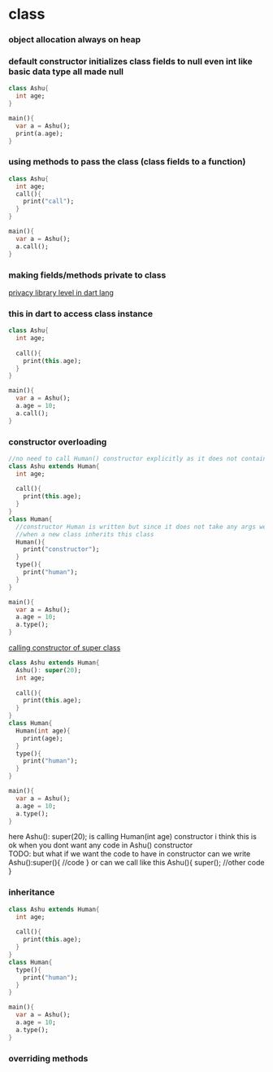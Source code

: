 # class

### object allocation always on heap

### default constructor initializes class fields to null even int like basic data type all made null

```dart
class Ashu{
  int age;
}

main(){
  var a = Ashu();
  print(a.age);
}
```

### using methods to pass the class (class fields to a function)

```dart
class Ashu{
  int age;
  call(){
    print("call");
  }
}

main(){
  var a = Ashu();
  a.call();
}
```

### making fields/methods private to class 
[privacy library level in dart lang](https://groups.google.com/a/dartlang.org/forum/#!topic/misc/WllRrg0zTd4)

### this in dart to access class instance

```dart
class Ashu{
  int age;
  
  call(){
    print(this.age);
  }
}

main(){
  var a = Ashu();
  a.age = 10;
  a.call();
}
```
### constructor overloading

```dart
//no need to call Human() constructor explicitly as it does not contain any args
class Ashu extends Human{
  int age;
  
  call(){
    print(this.age);
  }
}
class Human{
  //constructor Human is written but since it does not take any args we dont have to call this constructor explicitly 
  //when a new class inherits this class
  Human(){
    print("constructor");
  }
  type(){
    print("human");
  }
}

main(){
  var a = Ashu();
  a.age = 10;
  a.type();
}
```

[calling constructor of super class](https://stackoverflow.com/questions/13272035/how-do-i-call-a-super-constructor-in-dart)
```dart
class Ashu extends Human{
  Ashu(): super(20);
  int age;
  
  call(){
    print(this.age);
  }
}
class Human{
  Human(int age){
    print(age);
  }
  type(){
    print("human");
  }
}

main(){
  var a = Ashu();
  a.age = 10;
  a.type();
}
```
here Ashu(): super(20); is calling Human(int age) constructor i think this is ok when you dont want any code in Ashu() constructor  
TODO:
but what if we want the code to have in constructor can we write  
Ashu():super(){
  //code
}
or can we call like this
Ashu(){
  super();
  //other code
}

### inheritance

```dart
class Ashu extends Human{
  int age;
  
  call(){
    print(this.age);
  }
}
class Human{
  type(){
    print("human");
  }
}

main(){
  var a = Ashu();
  a.age = 10;
  a.type();
}
```

### overriding methods